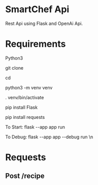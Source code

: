 # SmartChef Api
Rest Api using Flask and OpenAi Api.

# Requirements
Python3 

git clone 

cd 

python3 -m venv venv

. venv/bin/activate 

pip install Flask 

pip install requests 

To Start: flask --app app run 

To Debug: flask --app app --debug run \n

# Requests

## Post /recipe


